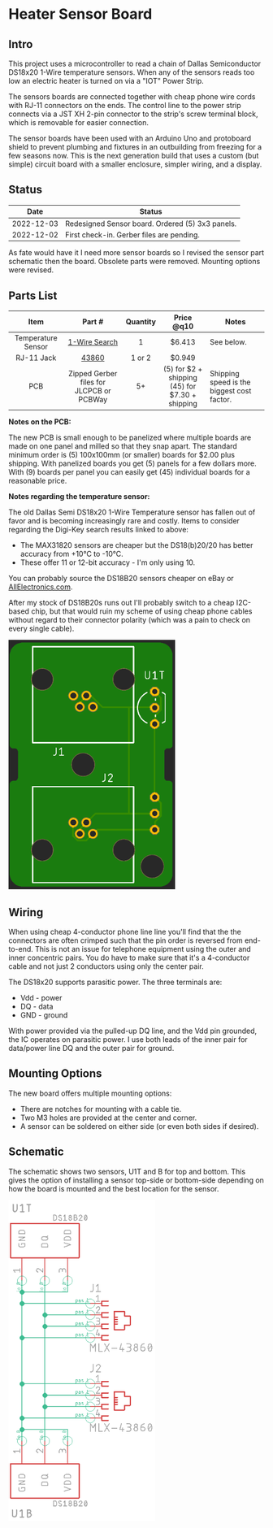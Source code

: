# Heater Sensor Board

## Intro

This project uses a microcontroller to read a chain of Dallas Semiconductor DS18x20 1-Wire temperature sensors. When any of the sensors reads too low an electric heater is turned on via a "IOT" Power Strip.

The sensors boards are connected together with cheap phone wire cords with RJ-11 connectors on the ends. The control line to the power strip connects via a JST XH 2-pin connector to the strip's screw terminal block, which is removable for easier connection.

The sensor boards have been used with an Arduino Uno and protoboard shield to prevent plumbing and fixtures in an outbuilding from freezing for a few seasons now. This is the next generation build that uses a custom (but simple) circuit board with a smaller enclosure, simpler wiring, and a display.

## Status

|    Date    | Status                                           |
| :--------: | ------------------------------------------------ |
| 2022-12-03 | Redesigned Sensor board. Ordered (5) 3x3 panels. |
| 2022-12-02 | First check-in. Gerber files are pending.        |

As fate would have it I need more sensor boards so I revised the sensor part schematic then the board. Obsolete parts were removed. Mounting options were revised.

## Parts List

|        Item        |                         Part #                          | Quantity |                     Price @q10                      | Notes                                      |
| :----------------: | :-----------------------------------------------------: | :------: | :-------------------------------------------------: | ------------------------------------------ |
| Temperature Sensor | [1-Wire Search](https://www.digikey.com/short/5w14dwnw) |    1     |                       $6.413                        | See below.                                 |
|     RJ-11 Jack     |     [43860](https://www.digikey.com/short/1ht3wp4m)     |  1 or 2  |                       $0.949                        |                                            |
|        PCB         |        Zipped Gerber files for JLCPCB or PCBWay         |    5+    | (5) for $2 + shipping<br/>(45) for $7.30 + shipping | Shipping speed is the biggest cost factor. |

**Notes on the PCB:**

The new PCB is small enough to be panelized where multiple boards are made on one panel and milled so that they snap apart. The standard minimum order is (5) 100x100mm (or smaller) boards for $2.00 plus shipping. With panelized boards you get (5) panels for a few dollars more. With (9) boards per panel you can easily get (45) individual boards for a reasonable price.

**Notes regarding the temperature sensor:**

The old Dallas Semi DS18x20 1-Wire Temperature sensor has fallen out of favor and is becoming increasingly rare and costly. Items to consider regarding the Digi-Key search results linked to above:

* The MAX31820  sensors are cheaper but the DS18(b)20/20 has better accuracy from +10°C to -10°C.
* These offer 11 or 12-bit accuracy - I'm only using 10.

You can probably source the DS18B20 sensors cheaper on eBay or [AllElectronics.com](https://www.allelectronics.com/item/ds18b20/digital-temperature-sensor/1.html).

After my stock of DS18B20s runs out I'll probably switch to a cheap I2C-based chip, but that would ruin my scheme of using cheap phone cables without regard to their connector polarity (which was a pain to check on every single cable).

<img src="assets/board-top-mfg.png" alt="sensor board" style="zoom:75%;" />

## Wiring

When using cheap 4-conductor phone line line you'll find that the the connectors are often crimped such that the pin order is reversed from end-to-end. This is not an issue for telephone equipment using the outer and inner concentric pairs. You do have to make sure that it's a 4-conductor cable and not just 2 conductors using only the center pair.

The DS18x20 supports parasitic power. The three terminals are:

* Vdd - power
* DQ - data
* GND - ground

With power provided via the pulled-up DQ line, and the Vdd pin grounded, the IC operates on parasitic power. I use both leads of the inner pair for data/power line DQ and the outer pair for ground.

## Mounting Options

The new board offers multiple mounting options:

* There are notches for mounting with a cable tie.
* Two M3 holes are provided at the center and corner.
* A sensor can be soldered on either side (or even both sides if desired).

## Schematic

The schematic shows two sensors, U1T and B for top and bottom. This gives the option of installing a sensor top-side or bottom-side depending on how the board is mounted and the best location for the sensor.

<img src="assets/schematic.png" alt="schematic" style="zoom:75%;" />